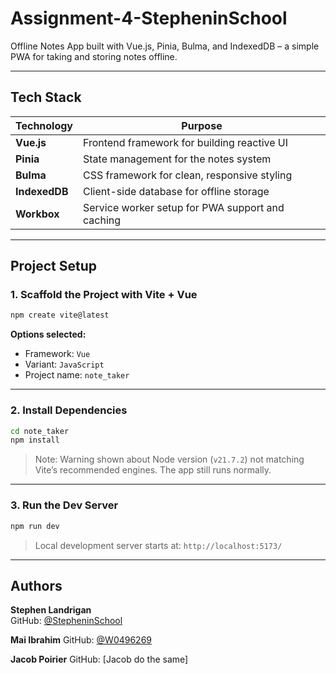 # Assignment-4-StepheninSchool
Offline Notes App built with Vue.js, Pinia, Bulma, and IndexedDB – a simple PWA for taking and storing notes offline.

---

## Tech Stack

| Technology    | Purpose                                            |
|---------------|----------------------------------------------------|
| **Vue.js**    | Frontend framework for building reactive UI        |
| **Pinia**     | State management for the notes system              |
| **Bulma**     | CSS framework for clean, responsive styling        |
| **IndexedDB** | Client-side database for offline storage           |
| **Workbox**   | Service worker setup for PWA support and caching   |

---

## Project Setup

### 1. Scaffold the Project with Vite + Vue

```bash
npm create vite@latest
```

**Options selected:**
- Framework: `Vue`
- Variant: `JavaScript`
- Project name: `note_taker`

---

### 2. Install Dependencies

```bash
cd note_taker
npm install
```

>  Note: Warning shown about Node version (`v21.7.2`) not matching Vite’s recommended engines. The app still runs normally.

---

### 3. Run the Dev Server

```bash
npm run dev
```

> Local development server starts at: `http://localhost:5173/`

---

## Authors

**Stephen Landrigan**  
GitHub: [@StepheninSchool](https://github.com/StepheninSchool)

**Mai Ibrahim**
GitHub: [@W0496269](https://github.com/W0496269)

**Jacob Poirier**
GitHub: 
[Jacob do the same]
